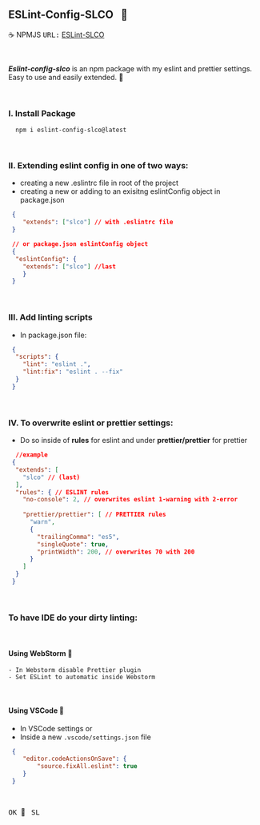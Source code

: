 ## ESLint-Config-SLCO &nbsp; :page_with_curl:

:coffee: NPMJS <kbd>URL:</kbd>  <a href="https://www.npmjs.
com/package/eslint-config-slco/v/1.2.6" title="SLCO" target="_blank">ESLint-SLCO</a>

<br />

___Eslint-config-slco___ is an npm package with my eslint and prettier settings.  Easy to use and easily extended. :beer:

<br />

### I. Install Package

```text
  npm i eslint-config-slco@latest
```
<br />

### II. Extending eslint config in one of two ways:
 
- creating a new .eslintrc file in root of the project
- creating a new or adding to an exisitng eslintConfig object in package.json

```json
 {
    "extends": ["slco"] // with .eslintrc file
 }

 // or package.json eslintConfig object
 {
  "eslintConfig": {
    "extends": ["slco"] //last
    }
 }
```
<br />

### III. Add linting scripts

- In package.json file:

```json
 {
  "scripts": {
    "lint": "eslint .",
    "lint:fix": "eslint . --fix"
  }
 }
```


<br />

### IV. To overwrite __eslint__ or __prettier__ settings:

- Do so inside of **rules** for eslint and under **prettier/prettier** for prettier

```json
  //example  
 {
  "extends": [
    "slco" // (last)
  ],
  "rules": { // ESLINT rules
    "no-console": 2, // overwrites eslint 1-warning with 2-error
    
    "prettier/prettier": [ // PRETTIER rules
      "warn",
      {
        "trailingComma": "es5",
        "singleQuote": true,
        "printWidth": 200, // overwrites 70 with 200
      }
    ]
  }
 }
```

<br />

### To have IDE do your dirty linting:

<br />

#### Using WebStorm :book:

```text
- In Webstorm disable Prettier plugin
- Set ESLint to automatic inside Webstorm
```

<br />

#### Using VSCode :book:

- In VSCode settings or
- Inside a new `.vscode/settings.json` file

```json
 {
    "editor.codeActionsOnSave": {
        "source.fixAll.eslint": true
    }
 }
```

<br />

<kbd>OK</kbd>&nbsp; :100: &nbsp; <kbd>SL</kbd> 
